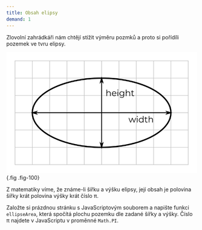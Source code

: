 ```yaml
---
title: Obsah elipsy
demand: 1
---
```


Zlovolní zahrádkáři nám chtějí stížit výměru pozmků a proto si pořídíli pozemek ve tvru elipsy.

![Elipsa](../assets/ellipse.png){.fig .fig-100}

Z matematiky víme, že známe-li šířku a výšku elipsy, její obsah je polovina šířky krát polovina výšky krát číslo π.

Založte si prázdnou stránku s JavaScriptovým souborem a napište funkci `ellipseArea`, která spočítá plochu pozemku dle zadané šířky a výšky. Číslo π najdete v JavaScriptu v proměnné `Math.PI`.
